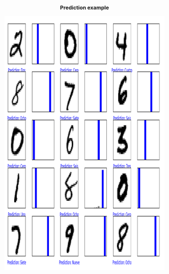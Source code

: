 <h3 align="center">Prediction example</h3>
<div align="center">
  <a>
    <img src="example/example_visualization.png" alt="example" width="800" height="800">
  </a>

</div>
